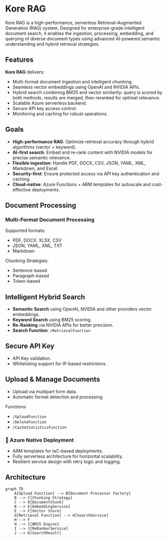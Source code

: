 # Kore RAG

Kore RAG is a high-performance, serverless Retrieval-Augmented Generation (RAG) system. Designed for enterprise-grade intelligent document search, it enables the ingestion, processing, embedding, and querying of diverse document types using advanced AI-powered semantic understanding and hybrid retrieval strategies.

## Features

**Kore RAG** delivers:
- Multi-format document ingestion and intelligent chunking.
- Seamless vector embeddings using OpenAI and NVIDIA APIs.
- Hybrid search combining BM25 and vector similarity: query is scored by both methods, results are merged, then reranked for optimal relevance.
- Scalable Azure serverless backend.
- Secure API key access control.
- Monitoring and caching for robust operations.

## Goals

- **High-performance RAG**: Optimize retrieval accuracy through hybrid algorithms (vector + keyword).
- **AI-first search**: Embed and re-rank content with NVIDIA models for precise semantic relevance.
- **Flexible ingestion**: Handle PDF, DOCX, CSV, JSON, YAML, XML, Markdown, and Excel.
- **Security-first**: Ensure protected access via API key authentication and caching.
- **Cloud-native**: Azure Functions + ARM templates for autoscale and cost-effective deployments.

## Document Processing

### Multi-Format Document Processing

Supported formats:
- PDF, DOCX, XLSX, CSV
- JSON, YAML, XML, TXT
- Markdown

Chunking Strategies:
- Sentence-based
- Paragraph-based
- Token-based

## Intelligent Hybrid Search

- **Semantic Search** using OpenAI, NVIDIA and other providers vector embeddings.
- **Keyword Search** using BM25 scoring.
- **Re-Ranking** via NVIDIA APIs for better precision.
- **Search Function**: `/RetrievalFunction`

## Secure API Key

- API Key validation.
- Whitelisting support for IP-based restrictions.

## Upload & Manage Documents

- Upload via multipart form data.
- Automatic format detection and processing.

Functions:
- `/UploadFunction`
- `/DeleteFunction`
- `/CacheStatisticsFunction`

### 📡 Azure Native Deployment

- ARM templates for IaC-based deployments.
- Fully serverless architecture for horizontal scalability.
- Resilient service design with retry logic and logging.

## Architecture

```mermaid
graph TD
    A[Upload Function] --> B[Document Processor Factory]
    B --> C[Chunking Strategy]
    C --> D[DocumentChunk]
    B --> E[EmbeddingService]
    E --> F[Vector Store]
    G[Retrieval Function] --> H[SearchService]
    H --> F
    H --> I[BM25 Engine]
    I --> J[ReRankerService]
    J --> K[SearchResult]
```
